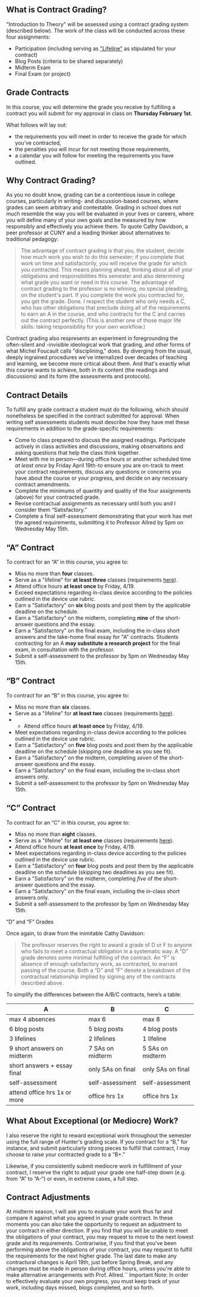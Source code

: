 ## What is Contract Grading?

"Introduction to Theory" will be assessed using a contract grading system (described below). The work of the class will be conducted across these four assignments:

* Participation (including serving as ["Lifeline"](https://engl306spr24.commons.gc.cuny.edu/lifelines/) as stipulated for your contract)
* Blog Posts (criteria to be shared separately)
* Midterm Exam
* Final Exam (or project)

## Grade Contracts

In this course, you will determine the grade you receive by fulfilling a contract you will submit for my approval in class on **Thursday February 1st**.

What follows will lay out:

* the requirements you will meet in order to receive the grade for which you’ve contracted,
* the penalties you will incur for not meeting those requirements,
* a calendar you will follow for meeting the requirements you have outlined. 

## Why Contract Grading?

As you no doubt know, grading can be a contentious issue in college courses, particularly in writing- and discussion-based courses, where grades can seem arbitrary and contestable. Grading in school does not much resemble the way you will be evaluated in your lives or careers, where you will define many of your own goals and be measured by how responsibly and effectively you achieve them. To quote Cathy Davidson, a peer professor at CUNY and a leading thinker about alternatives to traditional pedagogy:

> The advantage of contract grading is that you, the student, decide how much work you wish to do this semester; if you complete that work on time and satisfactorily, you will receive the grade for which you contracted. This means planning ahead, thinking about all of your obligations and responsibilities this semester and also determining what grade you want or need in this course. The advantage of contract grading to the professor is no whining, no special pleading, on the student's part. If you complete the work you contracted for, you get the grade. Done. I respect the student who only needs a C, who has other obligations that preclude doing all of the requirements to earn an A in the course, and who contracts for the C and carries out the contract perfectly. (This is another one of those major life skills: taking responsibility for your own workflow.)

Contract grading also respresents an experiment in foregrounding the often-silent and -invisible ideological work that grading, and other forms of what Michel Foucault calls "disciplining," does. By diverging from the usual, deeply ingrained procedures we've internalized over decades of teaching and learning, we become more critical about them. And that's exactly what this course wants to achieve, both in its content (the readings and discussions) and its form (the assessments and protocols).

## Contract Details

To fulfill any grade contract a student must do the following, which should nonetheless be specified in the contract submitted for approval. When writing self assessments students must describe how they have met these requirements in addition to the grade-specific requirements:

* Come to class prepared to discuss the assigned readings. Participate actively in class activities and discussions, making observations and asking questions that help the class think together.
* Meet with me in person—during office hours or another scheduled time *at least once* by Friday April 19th-to ensure you are on-track to meet your contract requirements, discuss any questions or concerns you have about the course or your progress, and decide on any necessary contract amendments.
* Complete the minimums of quantity and quality of the four assignments (above) for your contracted grade.
* Revise contractual assignments as necessary until both you and I consider them “Satisfactory.”
* Complete a final self-assessment demonstrating that your work has met the agreed requirements, submitting it to Professor Allred by 5pm on Wednesday May 15th.

## “A” Contract

To contract for an “A” in this course, you agree to:

* Miss no more than **four** classes.
* Serve as a "lifeline" for **at least three** classes (requirements [here](https://engl306spr24.commons.gc.cuny.edu/lifelines/)).
* Attend office hours **at least once** by Friday, 4/19.
* Exceed expectations regarding in-class device according to the policies outlined in the device use rubric.
* Earn a "Satisfactory" on **six** blog posts and post them by the applicable deadline on the schedule.
* Earn a "Satisfactory" on the midterm, completing **nine** of the short-answer questions and the essay.
* Earn a "Satisfactory" on the final exam, including the in-class short answers and the take-home final essay for "A" contracts. Students contracting for an A **may substitute a research project** for the final exam, in consultation with the professor.
* Submit a self-assessment to the professor by 5pm on Wednesday May 15th.



## “B” Contract

To contract for an “B” in this course, you agree to:

* Miss no more than **six** classes.
* Serve as a "lifeline" for **at least two** classes (requirements [here](https://engl306spr24.commons.gc.cuny.edu/lifelines/)).
* * Attend office hours **at least once** by Friday, 4/19.
* Meet expectations regarding in-class device according to the policies outlined in the device use rubric.
* Earn a "Satisfactory" on **five** blog posts and post them by the applicable deadline on the schedule (skipping one deadline as you see fit).
* Earn a "Satisfactory" on the midterm, completing *seven* of the short-answer questions and the essay.
* Earn a "Satisfactory" on the final exam, including the in-class short answers only. 
* Submit a self-assessment to the professor by 5pm on Wednesday May 15th.

## “C” Contract

To contract for an “C” in this course, you agree to:

* Miss no more than **eight** classes.
* Serve as a "lifeline" for **at least one** classes (requirements [here](https://engl306spr24.commons.gc.cuny.edu/lifelines/)).
* Attend office hours **at least once** by Friday, 4/19.
* Meet expectations regarding in-class device according to the policies outlined in the device use rubric.
* Earn a "Satisfactory" on **four** blog posts and post them by the applicable deadline on the schedule (skipping two deadlines as you see fit).
* Earn a "Satisfactory" on the midterm, completing *five* of the short-answer questions and the essay.
* Earn a "Satisfactory" on the final exam, including the in-class short answers only. 
* Submit a self-assessment to the professor by 5pm on Wednesday May 15th.

“D” and “F” Grades

Once again, to draw from the inimitable Cathy Davidson:

> The professor reserves the right to award a grade of D or F to anyone who fails to meet a contractual obligation in a systematic way. A “D” grade denotes some minimal fulfilling of the contract. An “F” is absence of enough satisfactory work, as contracted, to warrant passing of the course. Both a “D” and “F” denote a breakdown of the contractual relationship implied by signing any of the contracts described above.

To simplify the differences between the A/B/C contracts, here’s a table:

| A                            | B                 | C                 |
|------------------------------|-------------------|-------------------|
| max 4 absences               | max 6             | max 8             |
| 6 blog posts                 | 5 blog posts      | 4 blog posts      |
| 3 lifelines                  | 2 lifelines       | 1 lifeline        |
| 9 short answers on midterm   | 7 SAs on midterm  | 5 SAs on midterm  |
| short answers + essay final  | only SAs on final | only SAs on final |
| self-assessment              | self-assessment   | self-assessment   |
| attend office hrs 1x or more | office hrs 1x     | office hrs 1x     |


## What About Exceptional (or Mediocre) Work?

I also reserve the right to reward exceptional work throughout the semester using the full range of Hunter's grading scale. If you contract for a “B,” for instance, and submit particularly strong pieces to fulfill that contract, I may choose to raise your contracted grade to a “B+.”

Likewise, if you consistently submit mediocre work in fulfillment of your contract, I reserve the right to adjust your grade one half-step down (e.g. from “A” to “A-“) or even, in extreme cases, a full step.

## Contract Adjustments

At midterm season, I will ask you to evaluate your work thus far and compare it against what you agreed in your grade contract. In these moments you can also take the opportunity to request an adjustment to your contract in either direction. If you find that you will be unable to meet the obligations of your contract, you may request to move to the next lowest grade and its requirements. Contrariwise, if you find that you’ve been performing above the obligations of your contract, you may request to fulfill the requirements for the next higher grade. The last date to make any contractural changes is April 19th, just before Spring Break, and any changes must be made in person during office hours, unless you're able to make alternative arrangements with Prof. Allred.`` Important Note: In order to effectively evaluate your own progress, you must keep track of your work, including days missed, blogs completed, and so forth.

